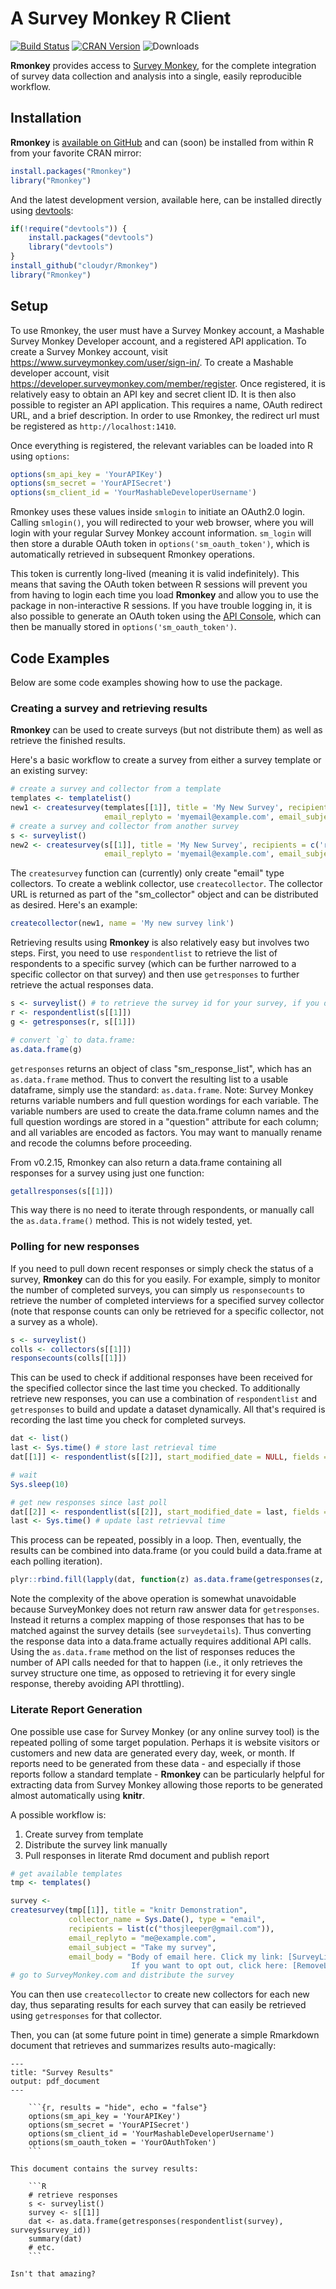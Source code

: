 # A Survey Monkey R Client #

[![Build Status](https://travis-ci.org/cloudyr/Rmonkey.png?branch=master)](https://travis-ci.org/cloudyr/Rmonkey)
[![CRAN Version](http://www.r-pkg.org/badges/version/Rmonkey)](http://cran.r-project.org/package=Rmonkey)
![Downloads](http://cranlogs.r-pkg.org/badges/Rmonkey)

**Rmonkey** provides access to [Survey Monkey](https://www.surveymonkey.com/), for the complete integration of survey data collection and analysis into a single, easily reproducible workflow.

## Installation ##

**Rmonkey** is [available on GitHub](http://github.com/cloudyr/Rmonkey) and can (soon) be installed from within R from your favorite CRAN mirror:

```R
install.packages("Rmonkey")
library("Rmonkey")
```

And the latest development version, available here, can be installed directly using  [devtools](http://cran.r-project.org/web/packages/devtools/index.html):

```R
if(!require("devtools")) {
    install.packages("devtools")
    library("devtools")
}
install_github("cloudyr/Rmonkey")
library("Rmonkey")
```

## Setup ##

To use Rmonkey, the user must have a Survey Monkey account, a Mashable Survey Monkey Developer account, and a registered API application. To create a Survey Monkey account, visit https://www.surveymonkey.com/user/sign-in/. To create a Mashable developer account, visit https://developer.surveymonkey.com/member/register. Once registered, it is relatively easy to obtain an API key and secret client ID. It is then also possible to register an API application. This requires a name, OAuth redirect URL, and a brief description. In order to use Rmonkey, the redirect url must be registered as `http://localhost:1410`.

Once everything is registered, the relevant variables can be loaded into R using `options`:

```R
options(sm_api_key = 'YourAPIKey')
options(sm_secret = 'YourAPISecret')
options(sm_client_id = 'YourMashableDeveloperUsername')
```

Rmonkey uses these values inside `smlogin` to initiate an OAuth2.0 login. Calling `smlogin()`, you will redirected to your web browser, where you will login with your regular Survey Monkey account information. `sm_login` will then store a durable OAuth token in `options('sm_oauth_token')`, which is automatically retrieved in subsequent Rmonkey operations.

This token is currently long-lived (meaning it is valid indefinitely). This means that saving the OAuth token between R sessions will prevent you from having to login each time you load **Rmonkey** and allow you to use the package in non-interactive R sessions. If you have trouble logging in, it is also possible to generate an OAuth token using the [API Console](https://developer.surveymonkey.com/api_console), which can then be manually stored in `options('sm_oauth_token')`. 

## Code Examples ##

Below are some code examples showing how to use the package.

### Creating a survey and retrieving results ###

**Rmonkey** can be used to create surveys (but not distribute them) as well as retrieve the finished results. 

Here's a basic workflow to create a survey from either a survey template or an existing survey:

```R
# create a survey and collector from a template
templates <- templatelist()
new1 <- createsurvey(templates[[1]], title = 'My New Survey', recipients = c('recipient1@example.com'),
                     email_replyto = 'myemail@example.com', email_subject = 'Take my survey!')
# create a survey and collector from another survey
s <- surveylist()
new2 <- createsurvey(s[[1]], title = 'My New Survey', recipients = c('recipient1@example.com'),
                     email_replyto = 'myemail@example.com', email_subject = 'Take my survey!')
```

The `createsurvey` function can (currently) only create "email" type collectors. To create a weblink collector, use `createcollector`. The collector URL is returned as part of the "sm_collector" object and can be distributed as desired. Here's an example:

```R
createcollector(new1, name = 'My new survey link')
```

Retrieving results using **Rmonkey** is also relatively easy but involves two steps. First, you need to use `respondentlist` to retrieve the list of respondents to a specific survey (which can be further narrowed to a specific collector on that survey) and then use `getresponses` to further retrieve the actual responses data.

```R
s <- surveylist() # to retrieve the survey id for your survey, if you don't already know it
r <- respondentlist(s[[1]])
g <- getresponses(r, s[[1]])

# convert `g` to data.frame:
as.data.frame(g)
```

`getresponses` returns an object of class "sm_response_list", which has an `as.data.frame` method. Thus to convert the resulting list to a usable dataframe, simply use the standard: `as.data.frame`. Note: Survey Monkey returns variable numbers and full question wordings for each variable. The variable numbers are used to create the data.frame column names and the full question wordings are stored in a "question" attribute for each column; and all variables are encoded as factors. You may want to manually rename and recode the columns before proceeding.

From v0.2.15, Rmonkey can also return a data.frame containing all responses for a survey using just one function:

```R
getallresponses(s[[1]])
```

This way there is no need to iterate through respondents, or manually call the `as.data.frame()` method. This is not widely tested, yet.


### Polling for new responses ###

If you need to pull down recent responses or simply check the status of a survey, **Rmonkey** can do this for you easily. For example, simply to monitor the number of completed surveys, you can simply us `responsecounts` to retrieve the number of completed interviews for a specified survey collector (note that response counts can only be retrieved for a specific collector, not a survey as a whole).


```R
s <- surveylist()
colls <- collectors(s[[1]])
responsecounts(colls[[1]])
```

This can be used to check if additional responses have been received for the specified collector since the last time you checked. To additionally retrieve new responses, you can use a combination of `respondentlist` and `getresponses` to build and update a dataset dynamically. All that's required is recording the last time you check for completed surveys.

```R
dat <- list()
last <- Sys.time() # store last retrieval time
dat[[1]] <- respondentlist(s[[2]], start_modified_date = NULL, fields = c("date_modified","status"))

# wait
Sys.sleep(10)

# get new responses since last poll
dat[[2]] <- respondentlist(s[[2]], start_modified_date = last, fields = c("date_modified","status"))
last <- Sys.time() # update last retrievval time
```

This process can be repeated, possibly in a loop. Then, eventually, the results can be combined into data.frame (or you could build a data.frame at each polling iteration).

```R
plyr::rbind.fill(lapply(dat, function(z) as.data.frame(getresponses(z, survey = s[[1]]))))
```

Note the complexity of the above operation is somewhat unavoidable because SurveyMonkey does not return raw answer data for `getresponses`. Instead it returns a complex mapping of those responses that has to be matched against the survey details (see `surveydetails`). Thus converting the response data into a data.frame actually requires additional API calls. Using the `as.data.frame` method on the list of responses reduces the number of API calls needed for that to happen (i.e., it only retrieves the survey structure one time, as opposed to retrieving it for every single response, thereby avoiding API throttling).


### Literate Report Generation ###

One possible use case for Survey Monkey (or any online survey tool) is the repeated polling of some target population. Perhaps it is website visitors or customers and new data are generated every day, week, or month. If reports need to be generated from these data - and especially if those reports follow a standard template - **Rmonkey** can be particularly helpful for extracting data from Survey Monkey allowing those reports to be generated almost automatically using **knitr**.

A possible workflow is:

 1. Create survey from template
 2. Distribute the survey link manually
 3. Pull responses in literate Rmd document and publish report

```R
# get available templates
tmp <- templates()

survey <- 
createsurvey(tmp[[1]], title = "knitr Demonstration", 
             collector_name = Sys.Date(), type = "email",
             recipients = list(c("thosjleeper@gmail.com")),
             email_replyto = "me@example.com", 
             email_subject = "Take my survey", 
             email_body = "Body of email here. Click my link: [SurveyLink].
                           If you want to opt out, click here: [RemoveLink]")
# go to SurveyMonkey.com and distribute the survey
```

You can then use `createcollector` to create new collectors for each new day, thus separating results for each survey that can easily be retrieved using `getresponses` for that collector.

Then, you can (at some future point in time) generate a simple Rmarkdown document that retrieves and summarizes results auto-magically:

```
---
title: "Survey Results"
output: pdf_document
---

    ```{r, results = "hide", echo = "false"}
    options(sm_api_key = 'YourAPIKey')
    options(sm_secret = 'YourAPISecret')
    options(sm_client_id = 'YourMashableDeveloperUsername')
    options(sm_oauth_token = 'YourOAuthToken')
    ```

This document contains the survey results:

    ```R
    # retrieve responses
    s <- surveylist()
    survey <- s[[1]]
    dat <- as.data.frame(getresponses(respondentlist(survey), survey$survey_id))
    summary(dat)
    # etc.
    ```

Isn't that amazing?

```

